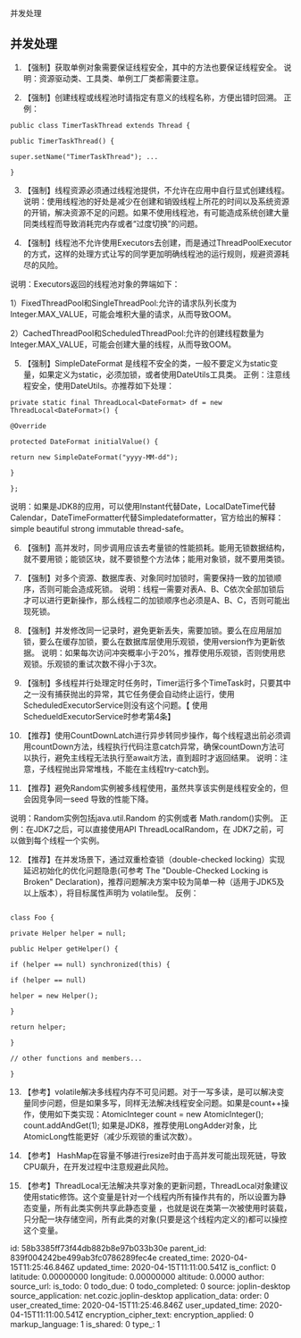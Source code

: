 并发处理

## 并发处理
1. 【强制】获取单例对象需要保证线程安全，其中的方法也要保证线程安全。 说明：资源驱动类、工具类、单例工厂类都需要注意。 

2. 【强制】创建线程或线程池时请指定有意义的线程名称，方便出错时回溯。 正例： 
```
public class TimerTaskThread extends Thread { 

public TimerTaskThread() { 

super.setName("TimerTaskThread"); ... 

}
```
3. 【强制】线程资源必须通过线程池提供，不允许在应用中自行显式创建线程。 说明：使用线程池的好处是减少在创建和销毁线程上所花的时间以及系统资源的开销，解决资源不足的问题。如果不使用线程池，有可能造成系统创建大量同类线程而导致消耗完内存或者“过度切换”的问题。 

4. 【强制】线程池不允许使用Executors去创建，而是通过ThreadPoolExecutor的方式，这样的处理方式让写的同学更加明确线程池的运行规则，规避资源耗尽的风险。

说明：Executors返回的线程池对象的弊端如下：

1）FixedThreadPool和SingleThreadPool:允许的请求队列长度为Integer.MAX_VALUE，可能会堆积大量的请求，从而导致OOM。

 2）CachedThreadPool和ScheduledThreadPool:允许的创建线程数量为Integer.MAX_VALUE，可能会创建大量的线程，从而导致OOM。

5. 【强制】SimpleDateFormat 是线程不安全的类，一般不要定义为static变量，如果定义为static，必须加锁，或者使用DateUtils工具类。 正例：注意线程安全，使用DateUtils。亦推荐如下处理： 
```
private static final ThreadLocal<DateFormat> df = new ThreadLocal<DateFormat>() { 

@Override 

protected DateFormat initialValue() { 

return new SimpleDateFormat("yyyy-MM-dd"); 

} 

}; 
```

说明：如果是JDK8的应用，可以使用Instant代替Date，LocalDateTime代替Calendar，DateTimeFormatter代替Simpledateformatter，官方给出的解释：simple beautiful strong immutable thread-safe。 

6. 【强制】高并发时，同步调用应该去考量锁的性能损耗。能用无锁数据结构，就不要用锁；能锁区块，就不要锁整个方法体；能用对象锁，就不要用类锁。 

7. 【强制】对多个资源、数据库表、对象同时加锁时，需要保持一致的加锁顺序，否则可能会造成死锁。 说明：线程一需要对表A、B、C依次全部加锁后才可以进行更新操作，那么线程二的加锁顺序也必须是A、B、C，否则可能出现死锁。 

8. 【强制】并发修改同一记录时，避免更新丢失，需要加锁。要么在应用层加锁，要么在缓存加锁，要么在数据库层使用乐观锁，使用version作为更新依据。 说明：如果每次访问冲突概率小于20%，推荐使用乐观锁，否则使用悲观锁。乐观锁的重试次数不得小于3次。 

9. 【强制】多线程并行处理定时任务时，Timer运行多个TimeTask时，只要其中之一没有捕获抛出的异常，其它任务便会自动终止运行，使用ScheduledExecutorService则没有这个问题。【 使用SchedueldExecutorService时参考第4条】

10. 【推荐】使用CountDownLatch进行异步转同步操作，每个线程退出前必须调用countDown方法，线程执行代码注意catch异常，确保countDown方法可以执行，避免主线程无法执行至await方法，直到超时才返回结果。 说明：注意，子线程抛出异常堆栈，不能在主线程try-catch到。 

11. 【推荐】避免Random实例被多线程使用，虽然共享该实例是线程安全的，但会因竞争同一seed 导致的性能下降。 

 

说明：Random实例包括java.util.Random 的实例或者 Math.random()实例。 正例：在JDK7之后，可以直接使用API ThreadLocalRandom，在 JDK7之前，可以做到每个线程一个实例。 

12. 【推荐】在并发场景下，通过双重检查锁（double-checked locking）实现延迟初始化的优化问题隐患(可参考 The "Double-Checked Locking is Broken" Declaration)，推荐问题解决方案中较为简单一种（适用于JDK5及以上版本），将目标属性声明为 volatile型。 反例： 
```

class Foo { 

private Helper helper = null; 

public Helper getHelper() { 

if (helper == null) synchronized(this) { 

if (helper == null) 

helper = new Helper(); 

} 

return helper; 

} 

// other functions and members... 

} 
```

13. 【参考】volatile解决多线程内存不可见问题。对于一写多读，是可以解决变量同步问题，但是如果多写，同样无法解决线程安全问题。如果是count++操作，使用如下类实现：AtomicInteger count = new AtomicInteger(); count.addAndGet(1); 如果是JDK8，推荐使用LongAdder对象，比AtomicLong性能更好（减少乐观锁的重试次数）。 

14. 【参考】 HashMap在容量不够进行resize时由于高并发可能出现死链，导致CPU飙升，在开发过程中注意规避此风险。 

15. 【参考】ThreadLocal无法解决共享对象的更新问题，ThreadLocal对象建议使用static修饰。这个变量是针对一个线程内所有操作共有的，所以设置为静态变量，所有此类实例共享此静态变量 ，也就是说在类第一次被使用时装载，只分配一块存储空间，所有此类的对象(只要是这个线程内定义的)都可以操控这个变量。 

id: 58b3385ff73f44db882b8e97b033b30e
parent_id: 839f004242be499ab3fc0786289fec4e
created_time: 2020-04-15T11:25:46.846Z
updated_time: 2020-04-15T11:11:00.541Z
is_conflict: 0
latitude: 0.00000000
longitude: 0.00000000
altitude: 0.0000
author: 
source_url: 
is_todo: 0
todo_due: 0
todo_completed: 0
source: joplin-desktop
source_application: net.cozic.joplin-desktop
application_data: 
order: 0
user_created_time: 2020-04-15T11:25:46.846Z
user_updated_time: 2020-04-15T11:11:00.541Z
encryption_cipher_text: 
encryption_applied: 0
markup_language: 1
is_shared: 0
type_: 1